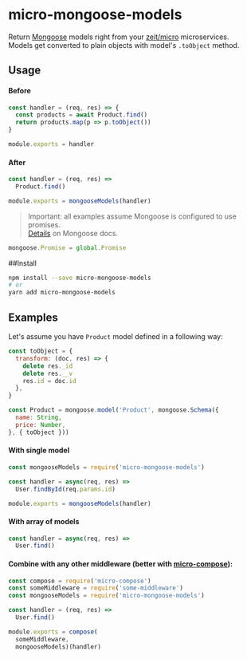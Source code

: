 <!-- [![Build Status](https://travis-ci.org/kandros/micro-jwt-auth.svg?branch=master)](https://travis-ci.org/kandros/micro-jwt-auth)
[![npm](https://img.shields.io/npm/v/micro-jwt-auth.svg)](https://www.npmjs.com/package/micro-jwt-auth) -->
# micro-mongoose-models
Return [Mongoose](http://mongoosejs.com/) models right from your [zeit/micro](https://github.com/zeit/micro) microservices.  
Models get converted to plain objects with model's `.toObject` method.

## Usage
#### Before
```js
const handler = (req, res) => {
  const products = await Product.find()
  return products.map(p => p.toObject())
}

module.exports = handler
```

#### After
```js
const handler = (req, res) =>
  Product.find()

module.exports = mongooseModels(handler)
```

> Important: all examples assume Mongoose is configured to use promises.  
> [Details](http://mongoosejs.com/docs/promises.html) on Mongoose docs.
```js
mongoose.Promise = global.Promise
```

##Install
```sh
npm install --save micro-mongoose-models
# or
yarn add micro-mongoose-models
```

## Examples

Let's assume you have `Product` model defined in a following way:
```javascript
const toObject = {
  transform: (doc, res) => {
    delete res._id
    delete res.__v
    res.id = doc.id
  },
}

const Product = mongoose.model('Product', mongoose.Schema({
  name: String,
  price: Number,
}, { toObject }))
```

#### With single model
```javascript
const mongooseModels = require('micro-mongoose-models')

const handler = async(req, res) =>
  User.findById(req.params.id)

module.exports = mongooseModels(handler)
```

#### With array of models
```js
const handler = async(req, res) =>
  User.find()
```

#### Combine with any other middleware (better with [micro-compose](https://github.com/microauth/micro-compose)):
```js
const compose = require('micro-compose')
const someMiddleware = require('some-middleware')
const mongooseModels = require('micro-mongoose-models')

const handler = (req, res) =>
  User.find()

module.exports = compose(
  someMiddleware,
  mongooseModels)(handler)
```
